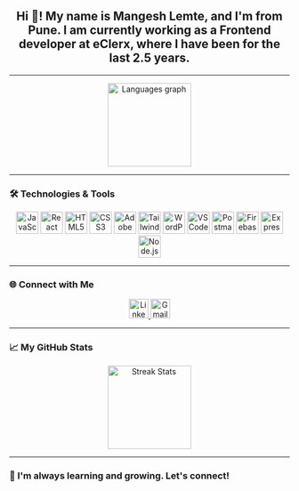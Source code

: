 <h2 align="center">Hi 👋! My name is Mangesh Lemte, and I'm from Pune. I am currently working as a Frontend developer at eClerx, where I have been for the last 2.5 years.</h2>

---

<div align="center">
  <img src="https://github-readme-stats.vercel.app/api/top-langs?username=mbl43&locale=en&hide_title=false&layout=compact&card_width=320&langs_count=5&theme=dracula&hide_border=true" alt="Languages graph" height="150" />
</div>

---

### 🛠️ Technologies & Tools

<div align="center">
  <img src="https://cdn.jsdelivr.net/gh/devicons/devicon/icons/javascript/javascript-original.svg" height="40" alt="JavaScript" />
  <img src="https://cdn.jsdelivr.net/gh/devicons/devicon/icons/react/react-original.svg" height="40" alt="React" />
  <img src="https://skillicons.dev/icons?i=html" height="40" alt="HTML5" />
  <img src="https://skillicons.dev/icons?i=css" height="40" alt="CSS3" />
  <img src="https://skillicons.dev/icons?i=ps" height="40" alt="Adobe Photoshop" />
  <img src="https://skillicons.dev/icons?i=tailwind" height="40" alt="Tailwind CSS" />
  <img src="https://skillicons.dev/icons?i=wordpress" height="40" alt="WordPress" />
  <img src="https://skillicons.dev/icons?i=vscode" height="40" alt="VS Code" />
  <img src="https://cdn.simpleicons.org/postman/FF6C37" height="40" alt="Postman" />
  <img src="https://cdn.jsdelivr.net/gh/devicons/devicon/icons/firebase/firebase-plain.svg" height="40" alt="Firebase" />
  <img src="https://skillicons.dev/icons?i=express" height="40" alt="Express" />
  <img src="https://cdn.jsdelivr.net/gh/devicons/devicon/icons/nodejs/nodejs-original.svg" height="40" alt="Node.js" />
</div>

---

### 🌐 Connect with Me

<div align="center">
  <a href="https://in.linkedin.com/in/mangesh-lemte" target="_blank">
    <img src="https://img.shields.io/static/v1?message=LinkedIn&logo=linkedin&label=&color=0077B5&logoColor=white&style=for-the-badge" height="35" alt="LinkedIn" />
  </a>
  <a href="mailto:mangeshlemte.a23@gmail.com" target="_blank">
    <img src="https://img.shields.io/static/v1?message=Gmail&logo=gmail&label=&color=D14836&logoColor=white&style=for-the-badge" height="35" alt="Gmail" />
  </a>
</div>

---

### 📈 My GitHub Stats

<div align="center">
  <img src="https://streak-stats.demolab.com?user=mbl43&locale=en&mode=daily&theme=dracula&hide_border=false&border_radius=5&order=3" height="150" alt="Streak Stats" />
</div>

---

### 🚀 I'm always learning and growing. Let's connect!
